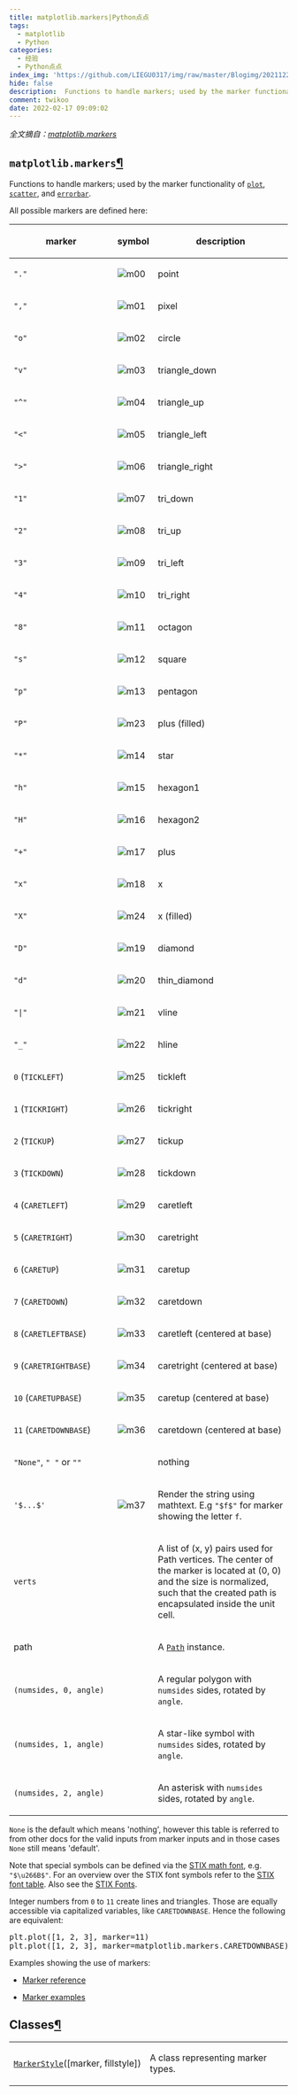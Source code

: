 ```yaml
---
title: matplotlib.markers|Python点点
tags:
  - matplotlib
  - Python
categories:
  - 经验
  - Python点点
index_img: 'https://github.com/LIEGU0317/img/raw/master/Blogimg/202112222052316.png'
hide: false
description:  Functions to handle markers; used by the marker functionality of plot, scatter, and errorbar.All possible markers are defined here
comment: twikoo
date: 2022-02-17 09:09:02
---
```


*全文摘自：[matplotlib.markers](https://matplotlib.org/stable/api/markers_api.html)*
<div>
<section id="module-matplotlib.markers">
<span id="matplotlib-markers"></span><h1><code class="docutils literal notranslate"><span class="pre">matplotlib.markers</span></code><a class="headerlink" href="#module-matplotlib.markers" title="Permalink to this headline">¶</a></h1>
<p>Functions to handle markers; used by the marker functionality of
<a class="reference internal" href="_as_gen/matplotlib.axes.Axes.plot.html#matplotlib.axes.Axes.plot" title="matplotlib.axes.Axes.plot"><code class="xref py py-obj docutils literal notranslate"><span class="pre">plot</span></code></a>, <a class="reference internal" href="_as_gen/matplotlib.axes.Axes.scatter.html#matplotlib.axes.Axes.scatter" title="matplotlib.axes.Axes.scatter"><code class="xref py py-obj docutils literal notranslate"><span class="pre">scatter</span></code></a>, and
<a class="reference internal" href="_as_gen/matplotlib.axes.Axes.errorbar.html#matplotlib.axes.Axes.errorbar" title="matplotlib.axes.Axes.errorbar"><code class="xref py py-obj docutils literal notranslate"><span class="pre">errorbar</span></code></a>.</p>
<p>All possible markers are defined here:</p>
<table class="table">
<colgroup>
<col style="width: 39%">
<col style="width: 8%">
<col style="width: 53%">
</colgroup>
<thead>
<tr class="row-odd"><th class="head"><p>marker</p></th>
<th class="head"><p>symbol</p></th>
<th class="head"><p>description</p></th>
</tr>
</thead>
<tbody>
<tr class="row-even"><td><p><code class="docutils literal notranslate"><span class="pre">"."</span></code></p></td>
<td><p><img alt="m00" src="https://matplotlib.org/stable/_images/m00.png"></p></td>
<td><p>point</p></td>
</tr>
<tr class="row-odd"><td><p><code class="docutils literal notranslate"><span class="pre">","</span></code></p></td>
<td><p><img alt="m01" src="https://matplotlib.org/stable/_images/m01.png"></p></td>
<td><p>pixel</p></td>
</tr>
<tr class="row-even"><td><p><code class="docutils literal notranslate"><span class="pre">"o"</span></code></p></td>
<td><p><img alt="m02" src="https://matplotlib.org/stable/_images/m02.png"></p></td>
<td><p>circle</p></td>
</tr>
<tr class="row-odd"><td><p><code class="docutils literal notranslate"><span class="pre">"v"</span></code></p></td>
<td><p><img alt="m03" src="https://matplotlib.org/stable/_images/m03.png"></p></td>
<td><p>triangle_down</p></td>
</tr>
<tr class="row-even"><td><p><code class="docutils literal notranslate"><span class="pre">"^"</span></code></p></td>
<td><p><img alt="m04" src="https://matplotlib.org/stable/_images/m04.png"></p></td>
<td><p>triangle_up</p></td>
</tr>
<tr class="row-odd"><td><p><code class="docutils literal notranslate"><span class="pre">"&lt;"</span></code></p></td>
<td><p><img alt="m05" src="https://matplotlib.org/stable/_images/m05.png"></p></td>
<td><p>triangle_left</p></td>
</tr>
<tr class="row-even"><td><p><code class="docutils literal notranslate"><span class="pre">"&gt;"</span></code></p></td>
<td><p><img alt="m06" src="https://matplotlib.org/stable/_images/m06.png"></p></td>
<td><p>triangle_right</p></td>
</tr>
<tr class="row-odd"><td><p><code class="docutils literal notranslate"><span class="pre">"1"</span></code></p></td>
<td><p><img alt="m07" src="https://matplotlib.org/stable/_images/m07.png"></p></td>
<td><p>tri_down</p></td>
</tr>
<tr class="row-even"><td><p><code class="docutils literal notranslate"><span class="pre">"2"</span></code></p></td>
<td><p><img alt="m08" src="https://matplotlib.org/stable/_images/m08.png"></p></td>
<td><p>tri_up</p></td>
</tr>
<tr class="row-odd"><td><p><code class="docutils literal notranslate"><span class="pre">"3"</span></code></p></td>
<td><p><img alt="m09" src="https://matplotlib.org/stable/_images/m09.png"></p></td>
<td><p>tri_left</p></td>
</tr>
<tr class="row-even"><td><p><code class="docutils literal notranslate"><span class="pre">"4"</span></code></p></td>
<td><p><img alt="m10" src="https://matplotlib.org/stable/_images/m10.png"></p></td>
<td><p>tri_right</p></td>
</tr>
<tr class="row-odd"><td><p><code class="docutils literal notranslate"><span class="pre">"8"</span></code></p></td>
<td><p><img alt="m11" src="https://matplotlib.org/stable/_images/m11.png"></p></td>
<td><p>octagon</p></td>
</tr>
<tr class="row-even"><td><p><code class="docutils literal notranslate"><span class="pre">"s"</span></code></p></td>
<td><p><img alt="m12" src="https://matplotlib.org/stable/_images/m12.png"></p></td>
<td><p>square</p></td>
</tr>
<tr class="row-odd"><td><p><code class="docutils literal notranslate"><span class="pre">"p"</span></code></p></td>
<td><p><img alt="m13" src="https://matplotlib.org/stable/_images/m13.png"></p></td>
<td><p>pentagon</p></td>
</tr>
<tr class="row-even"><td><p><code class="docutils literal notranslate"><span class="pre">"P"</span></code></p></td>
<td><p><img alt="m23" src="https://matplotlib.org/stable/_images/m23.png"></p></td>
<td><p>plus (filled)</p></td>
</tr>
<tr class="row-odd"><td><p><code class="docutils literal notranslate"><span class="pre">"*"</span></code></p></td>
<td><p><img alt="m14" src="https://matplotlib.org/stable/_images/m14.png"></p></td>
<td><p>star</p></td>
</tr>
<tr class="row-even"><td><p><code class="docutils literal notranslate"><span class="pre">"h"</span></code></p></td>
<td><p><img alt="m15" src="https://matplotlib.org/stable/_images/m15.png"></p></td>
<td><p>hexagon1</p></td>
</tr>
<tr class="row-odd"><td><p><code class="docutils literal notranslate"><span class="pre">"H"</span></code></p></td>
<td><p><img alt="m16" src="https://matplotlib.org/stable/_images/m16.png"></p></td>
<td><p>hexagon2</p></td>
</tr>
<tr class="row-even"><td><p><code class="docutils literal notranslate"><span class="pre">"+"</span></code></p></td>
<td><p><img alt="m17" src="https://matplotlib.org/stable/_images/m17.png"></p></td>
<td><p>plus</p></td>
</tr>
<tr class="row-odd"><td><p><code class="docutils literal notranslate"><span class="pre">"x"</span></code></p></td>
<td><p><img alt="m18" src="https://matplotlib.org/stable/_images/m18.png"></p></td>
<td><p>x</p></td>
</tr>
<tr class="row-even"><td><p><code class="docutils literal notranslate"><span class="pre">"X"</span></code></p></td>
<td><p><img alt="m24" src="https://matplotlib.org/stable/_images/m24.png"></p></td>
<td><p>x (filled)</p></td>
</tr>
<tr class="row-odd"><td><p><code class="docutils literal notranslate"><span class="pre">"D"</span></code></p></td>
<td><p><img alt="m19" src="https://matplotlib.org/stable/_images/m19.png"></p></td>
<td><p>diamond</p></td>
</tr>
<tr class="row-even"><td><p><code class="docutils literal notranslate"><span class="pre">"d"</span></code></p></td>
<td><p><img alt="m20" src="https://matplotlib.org/stable/_images/m20.png"></p></td>
<td><p>thin_diamond</p></td>
</tr>
<tr class="row-odd"><td><p><code class="docutils literal notranslate"><span class="pre">"|"</span></code></p></td>
<td><p><img alt="m21" src="https://matplotlib.org/stable/_images/m21.png"></p></td>
<td><p>vline</p></td>
</tr>
<tr class="row-even"><td><p><code class="docutils literal notranslate"><span class="pre">"_"</span></code></p></td>
<td><p><img alt="m22" src="https://matplotlib.org/stable/_images/m22.png"></p></td>
<td><p>hline</p></td>
</tr>
<tr class="row-odd"><td><p><code class="docutils literal notranslate"><span class="pre">0</span></code> (<code class="docutils literal notranslate"><span class="pre">TICKLEFT</span></code>)</p></td>
<td><p><img alt="m25" src="https://matplotlib.org/stable/_images/m25.png"></p></td>
<td><p>tickleft</p></td>
</tr>
<tr class="row-even"><td><p><code class="docutils literal notranslate"><span class="pre">1</span></code> (<code class="docutils literal notranslate"><span class="pre">TICKRIGHT</span></code>)</p></td>
<td><p><img alt="m26" src="https://matplotlib.org/stable/_images/m26.png"></p></td>
<td><p>tickright</p></td>
</tr>
<tr class="row-odd"><td><p><code class="docutils literal notranslate"><span class="pre">2</span></code> (<code class="docutils literal notranslate"><span class="pre">TICKUP</span></code>)</p></td>
<td><p><img alt="m27" src="https://matplotlib.org/stable/_images/m27.png"></p></td>
<td><p>tickup</p></td>
</tr>
<tr class="row-even"><td><p><code class="docutils literal notranslate"><span class="pre">3</span></code> (<code class="docutils literal notranslate"><span class="pre">TICKDOWN</span></code>)</p></td>
<td><p><img alt="m28" src="https://matplotlib.org/stable/_images/m28.png"></p></td>
<td><p>tickdown</p></td>
</tr>
<tr class="row-odd"><td><p><code class="docutils literal notranslate"><span class="pre">4</span></code> (<code class="docutils literal notranslate"><span class="pre">CARETLEFT</span></code>)</p></td>
<td><p><img alt="m29" src="https://matplotlib.org/stable/_images/m29.png"></p></td>
<td><p>caretleft</p></td>
</tr>
<tr class="row-even"><td><p><code class="docutils literal notranslate"><span class="pre">5</span></code> (<code class="docutils literal notranslate"><span class="pre">CARETRIGHT</span></code>)</p></td>
<td><p><img alt="m30" src="https://matplotlib.org/stable/_images/m30.png"></p></td>
<td><p>caretright</p></td>
</tr>
<tr class="row-odd"><td><p><code class="docutils literal notranslate"><span class="pre">6</span></code> (<code class="docutils literal notranslate"><span class="pre">CARETUP</span></code>)</p></td>
<td><p><img alt="m31" src="https://matplotlib.org/stable/_images/m31.png"></p></td>
<td><p>caretup</p></td>
</tr>
<tr class="row-even"><td><p><code class="docutils literal notranslate"><span class="pre">7</span></code> (<code class="docutils literal notranslate"><span class="pre">CARETDOWN</span></code>)</p></td>
<td><p><img alt="m32" src="https://matplotlib.org/stable/_images/m32.png"></p></td>
<td><p>caretdown</p></td>
</tr>
<tr class="row-odd"><td><p><code class="docutils literal notranslate"><span class="pre">8</span></code> (<code class="docutils literal notranslate"><span class="pre">CARETLEFTBASE</span></code>)</p></td>
<td><p><img alt="m33" src="https://matplotlib.org/stable/_images/m33.png"></p></td>
<td><p>caretleft (centered at base)</p></td>
</tr>
<tr class="row-even"><td><p><code class="docutils literal notranslate"><span class="pre">9</span></code> (<code class="docutils literal notranslate"><span class="pre">CARETRIGHTBASE</span></code>)</p></td>
<td><p><img alt="m34" src="https://matplotlib.org/stable/_images/m34.png"></p></td>
<td><p>caretright (centered at base)</p></td>
</tr>
<tr class="row-odd"><td><p><code class="docutils literal notranslate"><span class="pre">10</span></code> (<code class="docutils literal notranslate"><span class="pre">CARETUPBASE</span></code>)</p></td>
<td><p><img alt="m35" src="https://matplotlib.org/stable/_images/m35.png"></p></td>
<td><p>caretup (centered at base)</p></td>
</tr>
<tr class="row-even"><td><p><code class="docutils literal notranslate"><span class="pre">11</span></code> (<code class="docutils literal notranslate"><span class="pre">CARETDOWNBASE</span></code>)</p></td>
<td><p><img alt="m36" src="https://matplotlib.org/stable/_images/m36.png"></p></td>
<td><p>caretdown (centered at base)</p></td>
</tr>
<tr class="row-odd"><td><p><code class="docutils literal notranslate"><span class="pre">"None"</span></code>, <code class="docutils literal notranslate"><span class="pre">"</span> <span class="pre">"</span></code> or <code class="docutils literal notranslate"><span class="pre">""</span></code></p></td>
<td></td>
<td><p>nothing</p></td>
</tr>
<tr class="row-even"><td><p><code class="docutils literal notranslate"><span class="pre">'$...$'</span></code></p></td>
<td><p><img alt="m37" src="https://matplotlib.org/stable/_images/m37.png"></p></td>
<td><p>Render the string using mathtext.
E.g <code class="docutils literal notranslate"><span class="pre">"$f$"</span></code> for marker showing the
letter <code class="docutils literal notranslate"><span class="pre">f</span></code>.</p></td>
</tr>
<tr class="row-odd"><td><p><code class="docutils literal notranslate"><span class="pre">verts</span></code></p></td>
<td></td>
<td><p>A list of (x, y) pairs used for Path
vertices. The center of the marker is
located at (0, 0) and the size is
normalized, such that the created path
is encapsulated inside the unit cell.</p></td>
</tr>
<tr class="row-even"><td><p>path</p></td>
<td></td>
<td><p>A <a class="reference internal" href="path_api.html#matplotlib.path.Path" title="matplotlib.path.Path"><code class="xref py py-obj docutils literal notranslate"><span class="pre">Path</span></code></a> instance.</p></td>
</tr>
<tr class="row-odd"><td><p><code class="docutils literal notranslate"><span class="pre">(numsides,</span> <span class="pre">0,</span> <span class="pre">angle)</span></code></p></td>
<td></td>
<td><p>A regular polygon with <code class="docutils literal notranslate"><span class="pre">numsides</span></code>
sides, rotated by <code class="docutils literal notranslate"><span class="pre">angle</span></code>.</p></td>
</tr>
<tr class="row-even"><td><p><code class="docutils literal notranslate"><span class="pre">(numsides,</span> <span class="pre">1,</span> <span class="pre">angle)</span></code></p></td>
<td></td>
<td><p>A star-like symbol with <code class="docutils literal notranslate"><span class="pre">numsides</span></code>
sides, rotated by <code class="docutils literal notranslate"><span class="pre">angle</span></code>.</p></td>
</tr>
<tr class="row-odd"><td><p><code class="docutils literal notranslate"><span class="pre">(numsides,</span> <span class="pre">2,</span> <span class="pre">angle)</span></code></p></td>
<td></td>
<td><p>An asterisk with <code class="docutils literal notranslate"><span class="pre">numsides</span></code> sides,
rotated by <code class="docutils literal notranslate"><span class="pre">angle</span></code>.</p></td>
</tr>
</tbody>
</table>
<p><code class="docutils literal notranslate"><span class="pre">None</span></code> is the default which means 'nothing', however this table is
referred to from other docs for the valid inputs from marker inputs and in
those cases <code class="docutils literal notranslate"><span class="pre">None</span></code> still means 'default'.</p>
<p>Note that special symbols can be defined via the
<a class="reference internal" href="../tutorials/text/mathtext.html"><span class="doc">STIX math font</span></a>,
e.g. <code class="docutils literal notranslate"><span class="pre">"$\u266B$"</span></code>. For an overview over the STIX font symbols refer to the
<a class="reference external" href="http://www.stixfonts.org/allGlyphs.html">STIX font table</a>.
Also see the <a class="reference internal" href="../gallery/text_labels_and_annotations/stix_fonts_demo.html"><span class="doc">STIX Fonts</span></a>.</p>
<p>Integer numbers from <code class="docutils literal notranslate"><span class="pre">0</span></code> to <code class="docutils literal notranslate"><span class="pre">11</span></code> create lines and triangles. Those are
equally accessible via capitalized variables, like <code class="docutils literal notranslate"><span class="pre">CARETDOWNBASE</span></code>.
Hence the following are equivalent:</p>
<div class="highlight-default notranslate"><div class="highlight"><pre id="codecell0"><span></span><span class="n">plt</span><span class="o">.</span><span class="n">plot</span><span class="p">([</span><span class="mi">1</span><span class="p">,</span> <span class="mi">2</span><span class="p">,</span> <span class="mi">3</span><span class="p">],</span> <span class="n">marker</span><span class="o">=</span><span class="mi">11</span><span class="p">)</span>
<span class="n">plt</span><span class="o">.</span><span class="n">plot</span><span class="p">([</span><span class="mi">1</span><span class="p">,</span> <span class="mi">2</span><span class="p">,</span> <span class="mi">3</span><span class="p">],</span> <span class="n">marker</span><span class="o">=</span><span class="n">matplotlib</span><span class="o">.</span><span class="n">markers</span><span class="o">.</span><span class="n">CARETDOWNBASE</span><span class="p">)</span>
</pre>
    </button></div>
</div>
<p>Examples showing the use of markers:</p>
<ul class="simple">
<li><p><a class="reference internal" href="../gallery/lines_bars_and_markers/marker_reference.html"><span class="doc">Marker reference</span></a></p></li>
<li><p><a class="reference internal" href="../gallery/lines_bars_and_markers/scatter_star_poly.html"><span class="doc">Marker examples</span></a></p></li>
</ul>
<section id="classes">
<h2>Classes<a class="headerlink" href="#classes" title="Permalink to this headline">¶</a></h2>
<table class="longtable table autosummary">
<colgroup>
<col style="width: 10%">
<col style="width: 90%">
</colgroup>
<tbody>
<tr class="row-odd"><td><p><a class="reference internal" href="_as_gen/matplotlib.markers.MarkerStyle.html#matplotlib.markers.MarkerStyle" title="matplotlib.markers.MarkerStyle"><code class="xref py py-obj docutils literal notranslate"><span class="pre">MarkerStyle</span></code></a>([marker,&nbsp;fillstyle])</p></td>
<td><p>A class representing marker types.</p></td>
</tr>
</tbody>
</table>
</section>
</section>
</div>